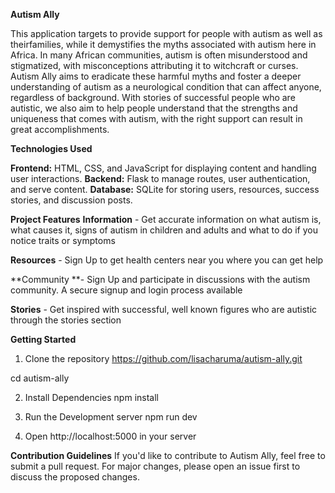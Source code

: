 **Autism Ally**

This application targets to provide support for people with autism as well as theirfamilies, while it demystifies the myths associated with autism here in Africa. In many African communities, autism is often misunderstood and stigmatized, with misconceptions attributing it to witchcraft or curses. Autism Ally aims to eradicate these harmful myths and foster a deeper understanding of autism as a neurological condition that can affect anyone, regardless of background. With stories of successful people who are autistic, we also aim to help people understand that the strengths and uniqueness that comes with autism, with the right support can result in great accomplishments.

**Technologies Used**

 **Frontend:** HTML, CSS, and JavaScript for displaying content and handling user interactions.
 **Backend:** Flask to manage routes, user authentication, and serve content.
**Database:** SQLite for storing users, resources, success stories, and discussion posts.


**Project Features**
**Information** - Get accurate information on what autism is, what causes it, signs of autism in children and adults and what to do if you notice traits or symptoms

**Resources** - Sign Up to get health centers near you where you can get help

**Community **- Sign Up and participate in discussions with the autism community. A secure signup and login process available

**Stories** - Get inspired with successful, well known figures who are autistic through the stories section


**Getting Started**

1. Clone the repository
https://github.com/lisacharuma/autism-ally.git

cd autism-ally

2. Install Dependencies
npm install

4. Run the Development server
npm run dev

5. Open http://localhost:5000 in your server

**Contribution Guidelines**
If you'd like to contribute to Autism Ally, feel free to submit a pull request. For major changes, please open an issue first to discuss the proposed changes.
